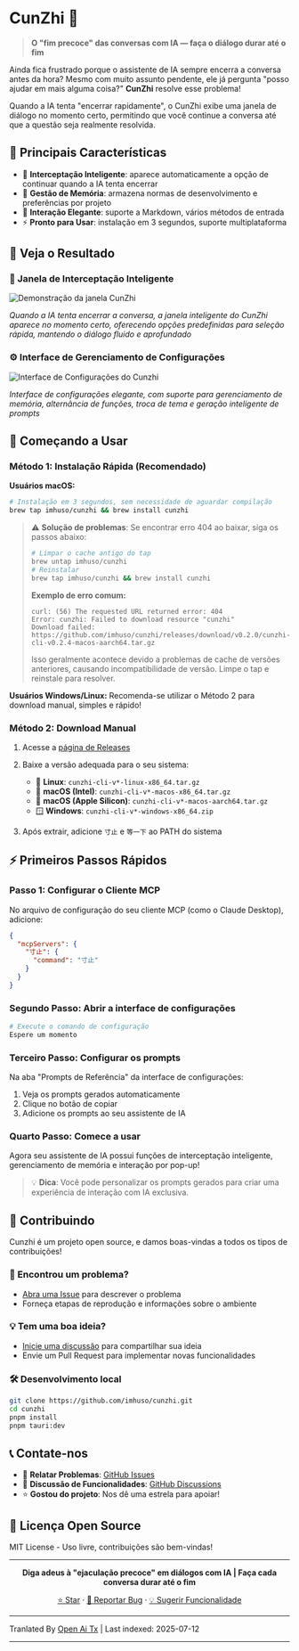 # CunZhi 🛑

> **O "fim precoce" das conversas com IA — faça o diálogo durar até o fim**

Ainda fica frustrado porque o assistente de IA sempre encerra a conversa antes da hora? Mesmo com muito assunto pendente, ele já pergunta "posso ajudar em mais alguma coisa?" **CunZhi** resolve esse problema!

Quando a IA tenta "encerrar rapidamente", o CunZhi exibe uma janela de diálogo no momento certo, permitindo que você continue a conversa até que a questão seja realmente resolvida.

## 🌟 Principais Características

- 🛑 **Interceptação Inteligente**: aparece automaticamente a opção de continuar quando a IA tenta encerrar
- 🧠 **Gestão de Memória**: armazena normas de desenvolvimento e preferências por projeto
- 🎨 **Interação Elegante**: suporte a Markdown, vários métodos de entrada
- ⚡ **Pronto para Usar**: instalação em 3 segundos, suporte multiplataforma

## 📸 Veja o Resultado

### 🛑 Janela de Interceptação Inteligente
![Demonstração da janela CunZhi](https://raw.githubusercontent.com/imhuso/cunzhi/main/./screenshots/popup.png)

*Quando a IA tenta encerrar a conversa, a janela inteligente do CunZhi aparece no momento certo, oferecendo opções predefinidas para seleção rápida, mantendo o diálogo fluido e aprofundado*
### ⚙️ Interface de Gerenciamento de Configurações
![Interface de Configurações do Cunzhi](https://raw.githubusercontent.com/imhuso/cunzhi/main/./screenshots/settings.png)

*Interface de configurações elegante, com suporte para gerenciamento de memória, alternância de funções, troca de tema e geração inteligente de prompts*

## 🚀 Começando a Usar

### Método 1: Instalação Rápida (Recomendado)

**Usuários macOS:**
```bash
# Instalação em 3 segundos, sem necessidade de aguardar compilação
brew tap imhuso/cunzhi && brew install cunzhi
```

> ⚠️ **Solução de problemas**: Se encontrar erro 404 ao baixar, siga os passos abaixo:
>
> ```bash
> # Limpar o cache antigo do tap
> brew untap imhuso/cunzhi
> # Reinstalar
> brew tap imhuso/cunzhi && brew install cunzhi
> ```
>
> **Exemplo de erro comum:**
> ```
> curl: (56) The requested URL returned error: 404
> Error: cunzhi: Failed to download resource "cunzhi"
> Download failed: https://github.com/imhuso/cunzhi/releases/download/v0.2.0/cunzhi-cli-v0.2.4-macos-aarch64.tar.gz
> ```
>
> Isso geralmente acontece devido a problemas de cache de versões anteriores, causando incompatibilidade de versão. Limpe o tap e reinstale para resolver.

**Usuários Windows/Linux:**
Recomenda-se utilizar o Método 2 para download manual, simples e rápido!
### Método 2: Download Manual

1. Acesse a [página de Releases](https://github.com/imhuso/cunzhi/releases)
2. Baixe a versão adequada para o seu sistema:
   - 🐧 **Linux**: `cunzhi-cli-v*-linux-x86_64.tar.gz`
   - 🍎 **macOS (Intel)**: `cunzhi-cli-v*-macos-x86_64.tar.gz`
   - 🍎 **macOS (Apple Silicon)**: `cunzhi-cli-v*-macos-aarch64.tar.gz`
   - 🪟 **Windows**: `cunzhi-cli-v*-windows-x86_64.zip`

3. Após extrair, adicione `寸止` e `等一下` ao PATH do sistema

## ⚡ Primeiros Passos Rápidos

### Passo 1: Configurar o Cliente MCP

No arquivo de configuração do seu cliente MCP (como o Claude Desktop), adicione:

```json
{
  "mcpServers": {
    "寸止": {
      "command": "寸止"
    }
  }
}
```
### Segundo Passo: Abrir a interface de configurações

```bash
# Execute o comando de configuração
Espere um momento
```

### Terceiro Passo: Configurar os prompts

Na aba "Prompts de Referência" da interface de configurações:
1. Veja os prompts gerados automaticamente
2. Clique no botão de copiar
3. Adicione os prompts ao seu assistente de IA

### Quarto Passo: Comece a usar

Agora seu assistente de IA possui funções de interceptação inteligente, gerenciamento de memória e interação por pop-up!

> 💡 **Dica**: Você pode personalizar os prompts gerados para criar uma experiência de interação com IA exclusiva.
## 🤝 Contribuindo

Cunzhi é um projeto open source, e damos boas-vindas a todos os tipos de contribuições!

### 🐛 Encontrou um problema?
- [Abra uma Issue](https://github.com/imhuso/cunzhi/issues) para descrever o problema
- Forneça etapas de reprodução e informações sobre o ambiente

### 💡 Tem uma boa ideia?
- [Inicie uma discussão](https://github.com/imhuso/cunzhi/discussions) para compartilhar sua ideia
- Envie um Pull Request para implementar novas funcionalidades

### 🛠️ Desenvolvimento local
```bash
git clone https://github.com/imhuso/cunzhi.git
cd cunzhi
pnpm install
pnpm tauri:dev
```
## 📞 Contate-nos

- 🐛 **Relatar Problemas**: [GitHub Issues](https://github.com/imhuso/cunzhi/issues)
- 💬 **Discussão de Funcionalidades**: [GitHub Discussions](https://github.com/imhuso/cunzhi/discussions)
- ⭐ **Gostou do projeto**: Nos dê uma estrela para apoiar!

## 📄 Licença Open Source

MIT License - Uso livre, contribuições são bem-vindas!

---

<div align="center">

**Diga adeus à "ejaculação precoce" em diálogos com IA | Faça cada conversa durar até o fim**

[⭐ Star](https://github.com/imhuso/cunzhi) · [🐛 Reportar Bug](https://github.com/imhuso/cunzhi/issues) · [💡 Sugerir Funcionalidade](https://github.com/imhuso/cunzhi/discussions)

</div>

---

Tranlated By [Open Ai Tx](https://github.com/OpenAiTx/OpenAiTx) | Last indexed: 2025-07-12

---